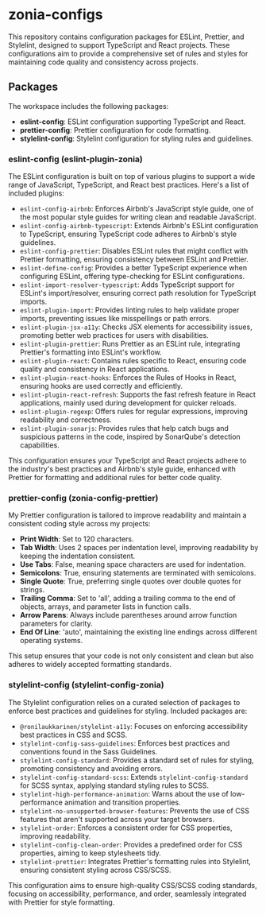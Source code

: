 # zonia-configs

This repository contains configuration packages for ESLint, Prettier, and Stylelint, designed to support TypeScript and
React projects. These configurations aim to provide a comprehensive set of rules and styles for maintaining code quality
and consistency across projects.

## Packages

The workspace includes the following packages:

- **eslint-config**: ESLint configuration supporting TypeScript and React.
- **prettier-config**: Prettier configuration for code formatting.
- **stylelint-config**: Stylelint configuration for styling rules and guidelines.

### eslint-config (eslint-plugin-zonia)

The ESLint configuration is built on top of various plugins to support a wide range of JavaScript, TypeScript, and React
best practices. Here's a list of included plugins:

- `eslint-config-airbnb`: Enforces Airbnb's JavaScript style guide, one of the most popular style guides for writing
  clean and readable JavaScript.
- `eslint-config-airbnb-typescript`: Extends Airbnb's ESLint configuration to TypeScript, ensuring TypeScript code
  adheres to Airbnb's style guidelines.
- `eslint-config-prettier`: Disables ESLint rules that might conflict with Prettier formatting, ensuring consistency
  between ESLint and Prettier.
- `eslint-define-config`: Provides a better TypeScript experience when configuring ESLint, offering type-checking for
  ESLint configurations.
- `eslint-import-resolver-typescript`: Adds TypeScript support for ESLint's import/resolver, ensuring correct path
  resolution for TypeScript imports.
- `eslint-plugin-import`: Provides linting rules to help validate proper imports, preventing issues like misspellings or
  path errors.
- `eslint-plugin-jsx-a11y`: Checks JSX elements for accessibility issues, promoting better web practices for users with
  disabilities.
- `eslint-plugin-prettier`: Runs Prettier as an ESLint rule, integrating Prettier's formatting into ESLint's workflow.
- `eslint-plugin-react`: Contains rules specific to React, ensuring code quality and consistency in React applications.
- `eslint-plugin-react-hooks`: Enforces the Rules of Hooks in React, ensuring hooks are used correctly and efficiently.
- `eslint-plugin-react-refresh`: Supports the fast refresh feature in React applications, mainly used during development
  for quicker reloads.
- `eslint-plugin-regexp`: Offers rules for regular expressions, improving readability and correctness.
- `eslint-plugin-sonarjs`: Provides rules that help catch bugs and suspicious patterns in the code, inspired by
  SonarQube's detection capabilities.

This configuration ensures your TypeScript and React projects adhere to the industry's best practices and Airbnb's style
guide, enhanced with Prettier for formatting and additional rules for better code quality.

### prettier-config (zonia-config-prettier)

My Prettier configuration is tailored to improve readability and maintain a consistent coding style across my projects:

- **Print Width**: Set to 120 characters.
- **Tab Width**: Uses 2 spaces per indentation level, improving readability by keeping the indentation consistent.
- **Use Tabs**: False, meaning space characters are used for indentation.
- **Semicolons**: True, ensuring statements are terminated with semicolons.
- **Single Quote**: True, preferring single quotes over double quotes for strings.
- **Trailing Comma**: Set to 'all', adding a trailing comma to the end of objects, arrays, and parameter lists in
  function calls.
- **Arrow Parens**: Always include parentheses around arrow function parameters for clarity.
- **End Of Line**: 'auto', maintaining the existing line endings across different operating systems.

This setup ensures that your code is not only consistent and clean but also adheres to widely accepted formatting
standards.

### stylelint-config (stylelint-config-zonia)

The Stylelint configuration relies on a curated selection of packages to enforce best practices and guidelines for
styling. Included packages are:

- `@ronilaukkarinen/stylelint-a11y`: Focuses on enforcing accessibility best practices in CSS and SCSS.
- `stylelint-config-sass-guidelines`: Enforces best practices and conventions found in the Sass Guidelines.
- `stylelint-config-standard`: Provides a standard set of rules for styling, promoting consistency and avoiding errors.
- `stylelint-config-standard-scss`: Extends `stylelint-config-standard` for SCSS syntax, applying standard styling rules
  to SCSS.
- `stylelint-high-performance-animation`: Warns about the use of low-performance animation and transition properties.
- `stylelint-no-unsupported-browser-features`: Prevents the use of CSS features that aren't supported across your target
  browsers.
- `stylelint-order`: Enforces a consistent order for CSS properties, improving readability.
- `stylelint-config-clean-order`: Provides a predefined order for CSS properties, aiming to keep stylesheets tidy.
- `stylelint-prettier`: Integrates Prettier's formatting rules into Stylelint, ensuring consistent styling across
  CSS/SCSS.

This configuration aims to ensure high-quality CSS/SCSS coding standards, focusing on accessibility, performance, and
order, seamlessly integrated with Prettier for style formatting.
